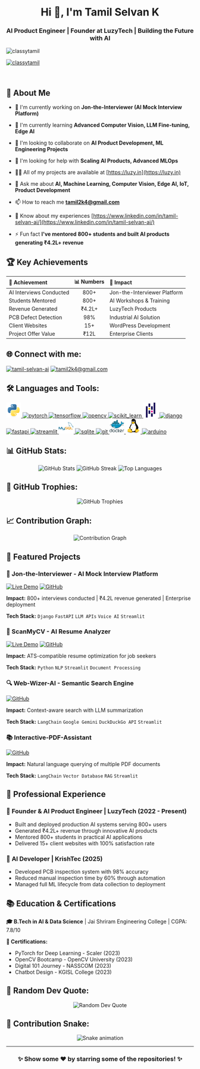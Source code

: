 <h1 align="center">Hi 👋, I'm Tamil Selvan K</h1>
<h3 align="center">AI Product Engineer | Founder at LuzyTech | Building the Future with AI</h3>

<p align="left"> <img src="https://komarev.com/ghpvc/?username=classytamil&label=Profile%20views&color=0e75b6&style=flat" alt="classytamil" /> </p>

<p align="left"> <a href="https://github.com/ryo-ma/github-profile-trophy"><img src="https://github-profile-trophy.vercel.app/api/?username=classytamil&theme=onedark" alt="classytamil" /></a> </p>

<p align="left"> <a href="https://twitter.com/" target="blank"><img src="https://img.shields.io/twitter/follow/?logo=twitter&style=for-the-badge" alt="" /></a> </p>

## 🚀 About Me

- 🔭 I'm currently working on **Jon-the-Interviewer (AI Mock Interview Platform)**

- 🌱 I'm currently learning **Advanced Computer Vision, LLM Fine-tuning, Edge AI**

- 👯 I'm looking to collaborate on **AI Product Development, ML Engineering Projects**

- 🤝 I'm looking for help with **Scaling AI Products, Advanced MLOps**

- 👨‍💻 All of my projects are available at [https://luzy.in](https://luzy.in)

- 💬 Ask me about **AI, Machine Learning, Computer Vision, Edge AI, IoT, Product Development**

- 📫 How to reach me **tamil2k4@gmail.com**

- 📄 Know about my experiences [https://www.linkedin.com/in/tamil-selvan-ai/](https://www.linkedin.com/in/tamil-selvan-ai/)

- ⚡ Fun fact **I've mentored 800+ students and built AI products generating ₹4.2L+ revenue**

## 🏆 Key Achievements

<div align="center">

| 🎯 **Achievement** | 📊 **Numbers** | 💼 **Impact** |
|:---|:---:|:---|
| AI Interviews Conducted | 800+ | Jon-the-Interviewer Platform |
| Students Mentored | 800+ | AI Workshops & Training |
| Revenue Generated | ₹4.2L+ | LuzyTech Products |
| PCB Defect Detection | 98% | Industrial AI Solution |
| Client Websites | 15+ | WordPress Development |
| Project Offer Value | ₹12L | Enterprise Clients |

</div>

## 🌐 Connect with me:
<p align="left">
<a href="https://linkedin.com/in/tamil-selvan-ai" target="blank"><img align="center" src="https://raw.githubusercontent.com/rahuldkjain/github-profile-readme-generator/master/src/images/icons/Social/linked-in-alt.svg" alt="tamil-selvan-ai" height="30" width="40" /></a>
<a href="mailto:tamil2k4@gmail.com" target="blank"><img align="center" src="https://cdn.jsdelivr.net/npm/simple-icons@3.0.1/icons/gmail.svg" alt="tamil2k4@gmail.com" height="30" width="40" /></a>
</p>

## 🛠️ Languages and Tools:
<p align="left"> 
<a href="https://www.python.org" target="_blank" rel="noreferrer"> <img src="https://raw.githubusercontent.com/devicons/devicon/master/icons/python/python-original.svg" alt="python" width="40" height="40"/> </a>
<a href="https://pytorch.org/" target="_blank" rel="noreferrer"> <img src="https://www.vectorlogo.zone/logos/pytorch/pytorch-icon.svg" alt="pytorch" width="40" height="40"/> </a> 
<a href="https://www.tensorflow.org" target="_blank" rel="noreferrer"> <img src="https://www.vectorlogo.zone/logos/tensorflow/tensorflow-icon.svg" alt="tensorflow" width="40" height="40"/> </a>
<a href="https://opencv.org/" target="_blank" rel="noreferrer"> <img src="https://www.vectorlogo.zone/logos/opencv/opencv-icon.svg" alt="opencv" width="40" height="40"/> </a>
<a href="https://scikit-learn.org/" target="_blank" rel="noreferrer"> <img src="https://upload.wikimedia.org/wikipedia/commons/0/05/Scikit_learn_logo_small.svg" alt="scikit_learn" width="40" height="40"/> </a>
<a href="https://pandas.pydata.org/" target="_blank" rel="noreferrer"> <img src="https://raw.githubusercontent.com/devicons/devicon/2ae2a900d2f041da66e950e4d48052658d850630/icons/pandas/pandas-original.svg" alt="pandas" width="40" height="40"/> </a>
<a href="https://www.djangoproject.com/" target="_blank" rel="noreferrer"> <img src="https://cdn.worldvectorlogo.com/logos/django.svg" alt="django" width="40" height="40"/> </a>
<a href="https://fastapi.tiangolo.com/" target="_blank" rel="noreferrer"> <img src="https://cdn.worldvectorlogo.com/logos/fastapi.svg" alt="fastapi" width="40" height="40"/> </a>
<a href="https://streamlit.io/" target="_blank" rel="noreferrer"> <img src="https://streamlit.io/images/brand/streamlit-mark-color.png" alt="streamlit" width="40" height="40"/> </a>
<a href="https://www.mysql.com/" target="_blank" rel="noreferrer"> <img src="https://raw.githubusercontent.com/devicons/devicon/master/icons/mysql/mysql-original-wordmark.svg" alt="mysql" width="40" height="40"/> </a>
<a href="https://www.sqlite.org/" target="_blank" rel="noreferrer"> <img src="https://www.vectorlogo.zone/logos/sqlite/sqlite-icon.svg" alt="sqlite" width="40" height="40"/> </a>
<a href="https://git-scm.com/" target="_blank" rel="noreferrer"> <img src="https://www.vectorlogo.zone/logos/git-scm/git-scm-icon.svg" alt="git" width="40" height="40"/> </a>
<a href="https://www.docker.com/" target="_blank" rel="noreferrer"> <img src="https://raw.githubusercontent.com/devicons/devicon/master/icons/docker/docker-original-wordmark.svg" alt="docker" width="40" height="40"/> </a>
<a href="https://www.linux.org/" target="_blank" rel="noreferrer"> <img src="https://raw.githubusercontent.com/devicons/devicon/master/icons/linux/linux-original.svg" alt="linux" width="40" height="40"/> </a>
<a href="https://www.arduino.cc/" target="_blank" rel="noreferrer"> <img src="https://cdn.worldvectorlogo.com/logos/arduino-1.svg" alt="arduino" width="40" height="40"/> </a>
</p>

## 📊 GitHub Stats:

<div align="center">

<img src="https://github-readme-stats.vercel.app/api?username=classytamil&show_icons=true&theme=radical&include_all_commits=true&count_private=true" alt="GitHub Stats" />

<img src="https://github-readme-streak-stats.herokuapp.com/?user=classytamil&theme=radical" alt="GitHub Streak" />

<img src="https://github-readme-stats.vercel.app/api/top-langs/?username=classytamil&layout=compact&theme=radical" alt="Top Languages" />

</div>

## 🏅 GitHub Trophies:
<div align="center">
<img src="https://github-profile-trophy.vercel.app/api/?username=classytamil&theme=radical&no-frame=false&no-bg=true&margin-w=4" alt="GitHub Trophies" />
</div>

## 📈 Contribution Graph:
<div align="center">
<img src="https://github-readme-activity-graph.vercel.app/graph?username=classytamil&theme=react-dark&bg_color=20232a&hide_border=true" alt="Contribution Graph" />
</div>

## 🎯 Featured Projects

### 🤖 Jon-the-Interviewer - AI Mock Interview Platform
[![Live Demo](https://img.shields.io/badge/🌐_Live_Demo-jon.luzy.in-brightgreen)](https://jon.luzy.in)
[![GitHub](https://img.shields.io/badge/GitHub-Repository-blue)](https://github.com/classytamil/Jon-the-Interviewer)

**Impact:** 800+ interviews conducted | ₹4.2L revenue generated | Enterprise deployment

**Tech Stack:** `Django` `FastAPI` `LLM APIs` `Voice AI` `Streamlit`

### 📄 ScanMyCV - AI Resume Analyzer  
[![Live Demo](https://img.shields.io/badge/🌐_Live_Demo-scanmycv.luzy.in-orange)](https://scanmycv.luzy.in)
[![GitHub](https://img.shields.io/badge/GitHub-Repository-blue)](https://github.com/classytamil/ScanMyCV)

**Impact:** ATS-compatible resume optimization for job seekers

**Tech Stack:** `Python` `NLP` `Streamlit` `Document Processing`

### 🔍 Web-Wizer-AI - Semantic Search Engine
[![GitHub](https://img.shields.io/badge/GitHub-Repository-blue)](https://github.com/classytamil/Web-Wizer-AI)

**Impact:** Context-aware search with LLM summarization

**Tech Stack:** `LangChain` `Google Gemini` `DuckDuckGo API` `Streamlit`

### 📚 Interactive-PDF-Assistant
[![GitHub](https://img.shields.io/badge/GitHub-Repository-blue)](https://github.com/classytamil/Interactive-PDF-Assistant)

**Impact:** Natural language querying of multiple PDF documents

**Tech Stack:** `LangChain` `Vector Database` `RAG` `Streamlit`

## 💼 Professional Experience

### 🏢 **Founder & AI Product Engineer** | LuzyTech (2022 - Present)
- Built and deployed production AI systems serving 800+ users
- Generated ₹4.2L+ revenue through innovative AI products  
- Mentored 800+ students in practical AI applications
- Delivered 15+ client websites with 100% satisfaction rate

### 🔬 **AI Developer** | KrishTec (2025)
- Developed PCB inspection system with 98% accuracy
- Reduced manual inspection time by 60% through automation
- Managed full ML lifecycle from data collection to deployment

## 📚 Education & Certifications

**🎓 B.Tech in AI & Data Science** | Jai Shriram Engineering College | CGPA: 7.8/10

**📜 Certifications:**
- PyTorch for Deep Learning - Scaler (2023)
- OpenCV Bootcamp - OpenCV University (2023)  
- Digital 101 Journey - NASSCOM (2023)
- Chatbot Design - KGISL College (2023)

## 🎨 Random Dev Quote:
<div align="center">
<img src="https://quotes-github-readme.vercel.app/api?type=horizontal&theme=radical" alt="Random Dev Quote" />
</div>

## 🐍 Contribution Snake:
<div align="center">
<img src="https://raw.githubusercontent.com/classytamil/classytamil/output/github-contribution-grid-snake.svg" alt="Snake animation" />
</div>

---

<div align="center">

### ✨ Show some ❤️ by starring some of the repositories! ✨

</div>
